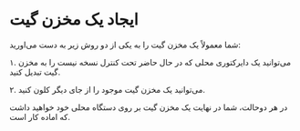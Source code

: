 # ایجاد یک مخزن گیت
شما معمولاً یک مخزن گیت را به یکی از دو روش زیر به دست می‌اورید:

۱. می‌توانید یک دایرکتوری محلی که در حال حاضر تحت کنترل نسخه نیست را به مخزن گیت تبدیل کنید.

۲. می‌توانید یک مخزن گیت موجود را از جای دیگر کلون کنید.

در هر دوحالت، شما در نهایت یک مخزن گیت بر روی دستگاه محلی خود خواهید داشت که اماده کار است.